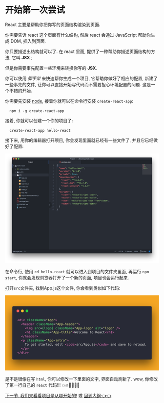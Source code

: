 # 开始第一次尝试

React 主要是帮助你把你写的页面结构渲染到页面.

你需要告诉 react 这个页面有什么结构, 然后 react 会通过 JavaScript 帮助你生成 DOM, 插入到页面.

你只要描述出结构就可以了. 在 react 里面, 提供了一种帮助你描述页面结构的方法, 它叫 **JSX** ;

但是你需要事先配置一些环境来转换你写的 **JSX**.

你可以使用 _脚手架_ 来快速帮你生成一个项目, 它帮助你做好了相应的配置, 新建了一些事先的文件, 让你可以直接开始写代码而不需要担心环境配置的问题. 这是一个不错的开始.

你需要先安装 [node](https://nodejs.org/zh-cn/), 接着你就可以在命令行安装 `create-react-app`:

```
  npm i -g create-react-app
```
接着, 你就可以创建一个你的项目了:

```
  create-react-app hello-react
```
接下来, 用你的编辑器打开项目, 你会发现里面就已经有一些文件了, 并且它已经做好了配置:

<img src="./img/0-initStruct-squashed.png" />

在命令行, 使用 `cd hello-react` 就可以进入到项目的文件夹里面, 再运行 `npm start`, 你就会发现浏览器打开了一个新的页面, 项目也会运行起来.

打开`src`文件夹, 找到App.js这个文件, 你会看到类似如下代码:

<img src="./img/0-jsx-squashed.png" />

是不是很像在写 `html`, 你可以修改一下里面的文字, 界面自动刷新了. wow, 你修改了第一行自己的 `react` 代码!!! :collision::fire::baby_chick::baby_chick::tada::tada:

[下一节, 我们来看看项目是从哪开始的!](./1-EntryPoint.md)
或
[回到大纲:point_left::point_left:](../README.md#outline)
